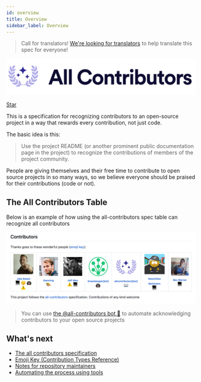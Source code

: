 ```yaml
---
id: overview
title: Overview
sidebar_label: Overview
---
```


> Call for translators! [We're looking for translators](https://github.com/pizofreude/otp-verification-system/issues/7) to help translate this spec for everyone!

<div align="center">
    <img src="./assets/logo-full-transparent.png" alt="✨ All Contributors ✨" width="800px" />
</div>

<a class="github-button" href="https://github.com/pizofreude/otp-verification-system" data-icon="octicon-star" data-count-href="/pizofreude/otp-verification-system/stargazers" data-show-count="true" data-count-aria-label="# stargazers on GitHub" aria-label="Star this project on GitHub" >Star</a>

This is a specification for recognizing contributors to an open-source project in a way that rewards every contribution, not just code.

The basic idea is this:

> Use the project README (or another prominent public documentation page in the project) to recognize the contributions of members of the project community.

People are giving themselves and their free time to contribute to open source projects in so many ways, so we believe everyone should be praised for their contributions (code or not).

## The All Contributors Table

Below is an example of how using the all-contributors spec table can recognize all contributors
<div align="center">
    <img src="./assets/contributors-table-small.png" alt="All Contributors Table Screenshot" width="800px" />
</div>

> You can use [the @all-contributors bot 🤖](bot/overview) to automate acknowledging contributors to your open source projects

## What's next

- [The all contributors specification](specification)
- [Emoji Key (Contribution Types Reference)](emoji-key)
- [Notes for repository maintainers](repository-maintainers)
- [Automating the process using tools](tooling)